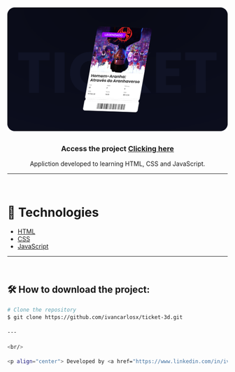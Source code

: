 <h1 align="center">
    <img src="/assets/img/Cover.svg">
</h1>

<h3 align="center">Access the project <a href="https://repsonsive-website-playstation.netlify.app/" target="_blank">Clicking here</a></h3>

<p align="center">Appliction developed to learning HTML, CSS and JavaScript.

---

</br>

# 🚀 Technologies

- [HTML](https://www.w3schools.com/html/)
- [CSS](https://www.w3schools.com/css/)
- [JavaScript](https://developer.mozilla.org/en-US/docs/Web/JavaScript)

---

<br/>

## 🛠 How to download the project:

```bash
# Clone the repository
$ git clone https://github.com/ivancarlosx/ticket-3d.git

---

<br/>

<p align="center"> Developed by <a href="https://www.linkedin.com/in/ivancarlosx/">Ivan Carlos</a> ✌🏼</p>